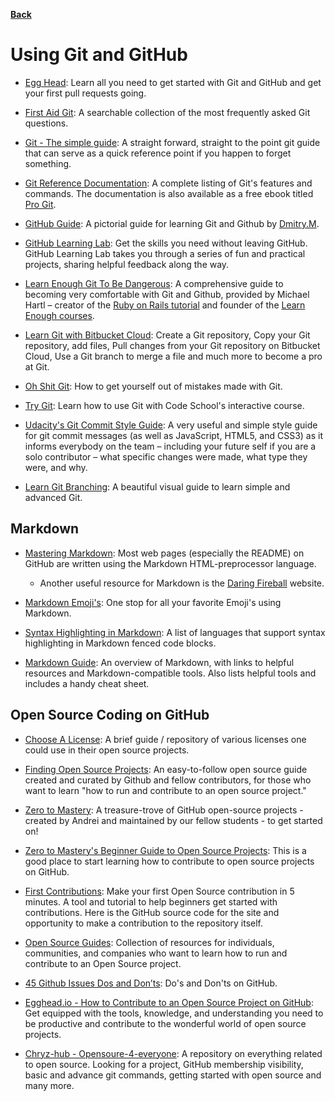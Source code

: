 [**Back**](/README.md/)

# Using Git and GitHub

- [Egg Head](https://egghead.io/lessons/javascript-introduction-to-github): Learn all you need to get started with Git and GitHub and get your first pull requests going.

- [First Aid Git](http://firstaidgit.io): A searchable collection of the most frequently asked Git questions.

- [Git - The simple guide](https://rogerdudler.github.io/git-guide/): A straight forward, straight to the point git guide that can serve as a quick reference point if you happen to forget something.

- [Git Reference Documentation](https://git-scm.com/docs): A complete listing of Git's features and commands. The documentation is also available as a free ebook titled [Pro Git](https://git-scm.com/book/en/v2).

- [GitHub Guide](https://github.com/antonykidis/GitHub-guide/blob/master/Git%20and%20GitHub.pdf): A pictorial guide for learning Git and Github by [Dmitry.M](https://github.com/antonykidis).

- [GitHub Learning Lab](https://lab.github.com/): Get the skills you need without leaving GitHub. GitHub Learning Lab takes you through a series of fun and practical projects, sharing helpful feedback along the way.

- [Learn Enough Git To Be Dangerous](https://www.learnenough.com/git-tutorial): A comprehensive guide to becoming very comfortable with Git and Github, provided by Michael Hartl – creator of the [Ruby on Rails tutorial](https://www.railstutorial.org/) and founder of the [Learn Enough courses](https://www.learnenough.com/story).

- [Learn Git with Bitbucket Cloud](https://www.atlassian.com/git/tutorials/learn-git-with-bitbucket-cloud): Create a Git repository, Copy your Git repository, add files, Pull changes from your Git repository on Bitbucket Cloud, Use a Git branch to merge a file and much more to become a pro at Git.

- [Oh Shit Git](http://ohshitgit.com/): How to get yourself out of mistakes made with Git.

- [Try Git](https://try.github.io/): Learn how to use Git with Code School's interactive course.

- [Udacity's Git Commit Style Guide](https://udacity.github.io/git-styleguide/): A very useful and simple style guide for git commit messages (as well as JavaScript, HTML5, and CSS3) as it informs everybody on the team – including your future self if you are a solo contributor – what specific changes were made, what type they were, and why.

- [Learn Git Branching](https://learngitbranching.js.org/): A beautiful visual guide to learn simple and advanced Git.

## Markdown

- [Mastering Markdown](https://guides.github.com/features/mastering-markdown/): Most web pages (especially the README) on GitHub are written using the Markdown HTML-preprocessor language.

  - Another useful resource for Markdown is the [Daring Fireball](https://daringfireball.net/projects/markdown/syntax) website.

- [Markdown Emoji's](https://github.com/StuartDaniells/Markdown_Emoji-s_List): One stop for all your favorite Emoji's using Markdown.

- [Syntax Highlighting in Markdown](https://support.codebasehq.com/articles/tips-tricks/syntax-highlighting-in-markdown): A list of languages that support syntax highlighting in Markdown fenced code blocks.

- [Markdown Guide](https://www.markdownguide.org/): An overview of Markdown, with links to helpful resources and Markdown-compatible tools. Also lists helpful tools and includes a handy cheat sheet. 

## Open Source Coding on GitHub

- [Choose A License](https://choosealicense.com/): A brief guide / repository of various licenses one could use in their open source projects.

- [Finding Open Source Projects](https://opensource.guide/how-to-contribute/#finding-a-project-to-contribute-to): An easy-to-follow open source guide created and curated by Github and fellow contributors, for those who want to learn "how to run and contribute to an open source project."

- [Zero to Mastery](https://github.com/zero-to-mastery): A treasure-trove of GitHub open-source projects - created by Andrei and maintained by our fellow students - to get started on!

- [Zero to Mastery's Beginner Guide to Open Source Projects](https://github.com/zero-to-mastery/start-here-guidelines): This is a good place to start learning how to contribute to open source projects on GitHub.

- [First Contributions](https://firstcontributions.github.io/): Make your first Open Source contribution in 5 minutes. A tool and tutorial to help beginners get started with contributions. Here is the GitHub source code for the site and opportunity to make a contribution to the repository itself.

- [Open Source Guides](https://opensource.guide/): Collection of resources for individuals, communities, and companies who want to learn how to run and contribute to an Open Source project.

- [45 Github Issues Dos and Don’ts](https://hackernoon.com/45-github-issues-dos-and-donts-dfec9ab4b612): Do's and Don'ts on GitHub.

- [Egghead.io - How to Contribute to an Open Source Project on GitHub](https://egghead.io/courses/how-to-contribute-to-an-open-source-project-on-github): Get equipped with the tools, knowledge, and understanding you need to be productive and contribute to the wonderful world of open source projects.

- [Chryz-hub - Opensoure-4-everyone](https://github.com/chryz-hub/opensource-4-everyone): A repository on everything related to open source. Looking for a project, GitHub membership visibility, basic and advance git commands, getting started with open source and many more.

